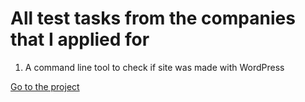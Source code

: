 # All test tasks from the companies that I applied for

1) A command line tool to check if site was made with WordPress

[Go to the project](*check_wordpress_cms_cli*)
